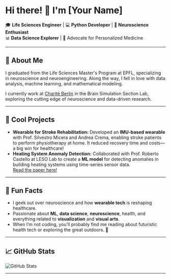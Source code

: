 # Hi there! 👋 I'm [Your Name]

🎓 **Life Sciences Engineer** | 💻 **Python Developer** | 🧠 **Neuroscience Enthusiast**  
📊 **Data Science Explorer** | 🚀 Advocate for Personalized Medicine  

---

## 🌟 About Me

I graduated from the Life Sciences Master's Program at EPFL, specializing in neuroscience and neuroengineering. Along the way, I fell in love with data analysis, machine learning, and mathematical modeling.  

I currently work at [Charité Berlin](https://www.brainsimulation.org/bsw/) in the Brain Simulation Section Lab, exploring the cutting edge of neuroscience and data-driven research.  

---

## 🚀 Cool Projects

- **Wearable for Stroke Rehabilitation:** Developed an **IMU-based wearable** with Prof. Silvestro Micera and Andrea Crema, enabling stroke patients to perform physiotherapy at home. It reduced recovery time and costs—a big win for healthcare!  
- **Heating System Anomaly Detection:** Collaborated with Prof. Roberto Castello at LESO Lab to create a **ML model** for detecting anomalies in building heating systems using time-series sensor data.  
  [Read the paper here!](https://iopscience.iop.org/article/10.1088/1742-6596/2042/1/012027/meta)  

---

## 🤩 Fun Facts

- I geek out over neuroscience and how **wearable tech** is reshaping healthcare.  
- Passionate about **ML**, **data science**, **neuroscience**, health, and everything related to **visualization** and **visual arts**. 
- When I’m not coding, you’ll probably find me reading about futuristic health tech or exploring the great outdoors. 🌿  

---

## 📈 GitHub Stats

![GitHub Stats](https://github-readme-stats.vercel.app/api?username=your-username&show_icons=true&theme=radical)  

---
